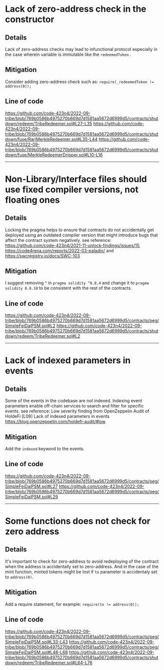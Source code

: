 # Lack of zero-address check in the constructor

## Details
 Lack of zero-address checks may lead to infunctional protocol especially in the case wherein variable is immutable like the  `redeemedToken` .
 
## Mitigation
Consider adding zero-address check such as: `require(_redeemedToken != address(0));`

## Line of code
https://github.com/code-423n4/2022-09-tribe/blob/769b0586b4975270b669d7d1581aa5672d6999d5/contracts/shutdown/redeem/TribeRedeemer.sol#L27-L35
https://github.com/code-423n4/2022-09-tribe/blob/769b0586b4975270b669d7d1581aa5672d6999d5/contracts/shutdown/fuse/RariMerkleRedeemer.sol#L35-L44
https://github.com/code-423n4/2022-09-tribe/blob/769b0586b4975270b669d7d1581aa5672d6999d5/contracts/shutdown/fuse/MerkleRedeemerDripper.sol#L10-L16

___
# Non-Library/Interface files should use fixed compiler versions, not floating ones

## Details
Locking the pragma helps to ensure that contracts do not accidentally get deployed using an outdated compiler version that might introduce bugs that affect the contract system negatively.
see reference: https://github.com/code-423n4/2021-11-unlock-findings/issues/15, https://code4rena.com/reports/2022-03-paladin/ and https://swcregistry.io/docs/SWC-103

## Mitigation
I suggest removing ^ in `pragma solidity ^0.8.4` and change it to `pragma solidity 0.8.10` to be consistent with the rest of the contracts.

## Line of code
https://github.com/code-423n4/2022-09-tribe/blob/769b0586b4975270b669d7d1581aa5672d6999d5/contracts/peg/SimpleFeiDaiPSM.sol#L2
https://github.com/code-423n4/2022-09-tribe/blob/769b0586b4975270b669d7d1581aa5672d6999d5/contracts/shutdown/redeem/TribeRedeemer.sol#L2
___
# Lack of indexed parameters in events

## Details
Some of the events in the codebase are not indexed. Indexing event parameters enable off-chain services to search and filter for specific events.
see reference: Low severity finding from OpenZeppelin Audit of HoldeFi
[L09] Lack of indexed parameters in events
https://blog.openzeppelin.com/holdefi-audit/#low

## Mitigation
Add the `indexed` keyword to the events.

## Line of code
https://github.com/code-423n4/2022-09-tribe/blob/769b0586b4975270b669d7d1581aa5672d6999d5/contracts/peg/SimpleFeiDaiPSM.sol#L27
https://github.com/code-423n4/2022-09-tribe/blob/769b0586b4975270b669d7d1581aa5672d6999d5/contracts/peg/SimpleFeiDaiPSM.sol#L29

___
# Some functions does not check for zero address

## Details
It's important to check for zero-address to avoid redeploying of the contract when the address is accidentally set to zero-address. And in the case of the mint function, minted tokens might be lost if `to` parameter is accidentaly set to `address(0)`.

## Mitigation
Add a require statement, for example: `require(to != address(0));`

## Line of code
https://github.com/code-423n4/2022-09-tribe/blob/769b0586b4975270b669d7d1581aa5672d6999d5/contracts/peg/SimpleFeiDaiPSM.sol#L33-L43
https://github.com/code-423n4/2022-09-tribe/blob/769b0586b4975270b669d7d1581aa5672d6999d5/contracts/peg/SimpleFeiDaiPSM.sol#L48-L68
https://github.com/code-423n4/2022-09-tribe/blob/769b0586b4975270b669d7d1581aa5672d6999d5/contracts/shutdown/redeem/TribeRedeemer.sol#L64-L76